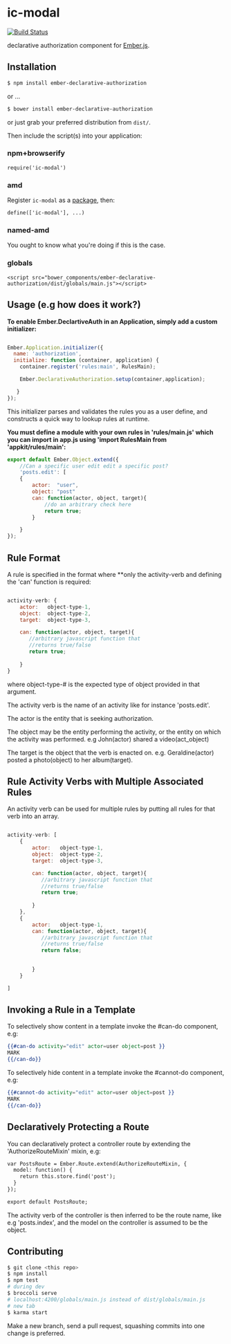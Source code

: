 ic-modal
========

[![Build Status](https://travis-ci.org/instructure/ic-modal.png?branch=master)](https://travis-ci.org/instructure/ic-modal)

declarative authorization component for [Ember.js][ember].

Installation
------------

```sh
$ npm install ember-declarative-authorization
```

or ...

```sh
$ bower install ember-declarative-authorization
```

or just grab your preferred distribution from `dist/`.

Then include the script(s) into your application:

### npm+browserify

`require('ic-modal')`

### amd

Register `ic-modal` as a [package][rjspackage], then:

`define(['ic-modal'], ...)`

### named-amd

You ought to know what you're doing if this is the case.

### globals

`<script src="bower_components/ember-declarative-authorization/dist/globals/main.js"></script>`


Usage (e.g how does it work?)
------------------


**To enable Ember.DeclartiveAuth in an Application, simply add a custom initializer:**

```javascript

Ember.Application.initializer({
  name: 'authorization',
  initialize: function (container, application) {
    container.register('rules:main', RulesMain);

    Ember.DeclarativeAuthorization.setup(container,application);

   }
});

```

This initializer parses and validates the rules you as a user define, and constructs
a quick way to lookup rules at runtime.

**You must define a module with your own rules in 'rules/main.js' which you can
import in app.js using 'import RulesMain from 'appkit/rules/main':**

```Javascript
export default Ember.Object.extend({
    //Can a specific user edit edit a specific post?
	'posts.edit': [
	{
	    actor:  "user",
	    object: "post"
		can: function(actor, object, target){
		    //do an arbitrary check here
			return true;
		}

	}
});
```

Rule Format
------------

A rule is specified in the format where **only the activity-verb and defining the 'can' function is required:

```javascript

activity-verb: {
	actor:   object-type-1,
	object:  object-type-2,
	target:  object-type-3,

	can: function(actor, object, target){
       //arbitrary javascript function that 
       //returns true/false
       return true;
   
    }
}
```

where object-type-# is the expected type of object provided in that argument. 

The activity verb is the name of an activity like for instance 'posts.edit'.

The actor is the entity that is seeking authorization.

The object may be the entity performing the activity, or the entity on which the activity was performed. e.g John(actor) shared a video(act_object)

The target is the object that the verb is enacted on. e.g. Geraldine(actor) posted a photo(object) to her album(target).


Rule Activity Verbs with Multiple Associated Rules
------------

An activity verb can be used for multiple rules by putting all rules for that verb into
an array. 

```javascript

activity-verb: [
	{
		actor:   object-type-1,
		object:  object-type-2,
		target:  object-type-3,

		can: function(actor, object, target){
	       //arbitrary javascript function that 
	       //returns true/false
           return true;
	   
	    }
	},
    {
		actor:   object-type-1,
		can: function(actor, object, target){
	       //arbitrary javascript function that 
	       //returns true/false
           return false;

	   
	    }
	}

]
```

Invoking a Rule in a Template
------------

To selectively show content in a template invoke the #can-do component, e.g:

```handlebars
{{#can-do activity="edit" actor=user object=post }}
MARK
{{/can-do}}
```

To selectively hide content in a template invoke the #cannot-do component, e.g:

```handlebars
{{#cannot-do activity="edit" actor=user object=post }}
MARK
{{/can-do}}
```

Declaratively Protecting a Route
------------

You can declaratively protect a controller route by extending the 'AuthorizeRouteMixin' mixin, e.g:

```handlebars
var PostsRoute = Ember.Route.extend(AuthorizeRouteMixin, {
  model: function() {
    return this.store.find('post');
  }
});

export default PostsRoute;
```

The activity verb of the controller is then inferred to be the route name, like e.g 'posts.index', and 
the model on the controller is assumed to be the object.


Contributing
------------

```sh
$ git clone <this repo>
$ npm install
$ npm test
# during dev
$ broccoli serve
# localhost:4200/globals/main.js instead of dist/globals/main.js
# new tab
$ karma start
```

Make a new branch, send a pull request, squashing commits into one
change is preferred.

  [rjspackage]:http://requirejs.org/docs/api.html#packages
  [ember]:http://emberjs.com
  [wai-aria]:http://www.w3.org/TR/wai-aria/roles#dialog

